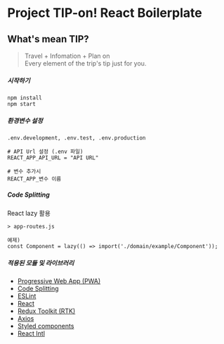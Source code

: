 # Project TIP-on! React Boilerplate
## What's mean TIP?
> Travel + Infomation + Plan on  
> Every element of the trip's tip just for you.

##### 시작하기
```
npm install
npm start
```

##### 환경변수 설정
```
.env.development, .env.test, .env.production

# API Url 설정 (.env 파일)
REACT_APP_API_URL = "API URL"

# 변수 추가시 
REACT_APP_변수 이름
```

##### Code Splitting
React lazy 활용
```
> app-routes.js

예제)
const Component = lazy(() => import('./domain/example/Component'));
```


##### 적용된 모듈 및 라이브러리
- [Progressive Web App (PWA)](https://developer.mozilla.org/en-US/docs/Web/Progressive_web_apps)
- [Code Splitting](https://reactjs.org/docs/code-splitting.html)
- [ESLint](https://eslint.org/)
- [React](https://reactjs.org/)
- [Redux Toolkit (RTK)](https://redux-toolkit.js.org/)
- [Axios](https://github.com/axios/axios)
- [Styled components](https://github.com/styled-components/styled-components)
- [React Intl](https://github.com/formatjs/formatjs)
